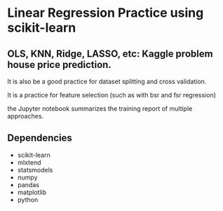 # Linear Regression Practice using scikit-learn

## OLS, KNN, Ridge, LASSO, etc: Kaggle problem house price prediction.

It is also be a good practice for dataset splitting and cross validation.

It is a practice for feature selection (such as with bsr and fsr regression)

the Jupyter notebook summarizes the training report of multiple approaches.

## Dependencies
* scikit-learn
* mlxtend
* statsmodels
* numpy
* pandas
* matplotlib
* python 
